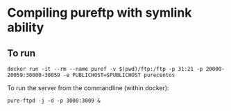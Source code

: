 # Compiling pureftp with symlink ability
## To run

    docker run -it --rm --name puref -v $(pwd)/ftp:/ftp -p 31:21 -p 20000-20059:30000-30059 -e PUBLICHOST=$PUBLICHOST purecentos


To run the server from the commandline (within docker):

	pure-ftpd -j -d -p 3000:3009 &





